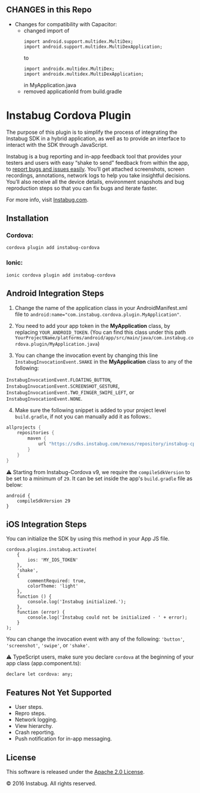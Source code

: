 ## CHANGES in this Repo
- Changes for compatibility with Capacitor:
    - changed import of 
        ```
      import android.support.multidex.MultiDex;
      import android.support.multidex.MultiDexApplication;
      ```
      to
      ```
      import androidx.multidex.MultiDex;
      import androidx.multidex.MultiDexApplication;
      ```
      in MyApplication.java
    - removed applicationId from build.gradle


# Instabug Cordova Plugin

The purpose of this plugin is to simplify the process of integrating the Instabug SDK in a hybrid application, as well as to provide an interface to interact with the SDK through JavaScript.

Instabug is a bug reporting and in-app feedback tool that provides your testers and users with easy “shake to send” feedback from within the app, to [report bugs and issues easily](https://instabug.com/bug-reporting). You’ll get attached screenshots, screen recordings, annotations, network logs to help you take insightful decisions. You’ll also receive all the device details, environment snapshots and bug reproduction steps so that you can fix bugs and iterate faster.

For more info, visit [Instabug.com](https://instabug.com).

## Installation

### Cordova:

```
cordova plugin add instabug-cordova
```

### Ionic:

```
ionic cordova plugin add instabug-cordova
```

## Android Integration Steps

1. Change the name of the application class in your AndroidManifest.xml file to `android:name="com.instabug.cordova.plugin.MyApplication"`.

2. You need to add your app token in the **MyApplication** class, by replacing `YOUR_ANDROID_TOKEN`. (You can find this class under this path `YourProjectName/platforms/android/app/src/main/java/com.instabug.cordova.plugin/MyApplication.java`)

3. You can change the invocation event by changing this line `InstabugInvocationEvent.SHAKE` in the **MyApplication** class to any of the following:

`InstabugInvocationEvent.FLOATING_BUTTON`, `InstabugInvocationEvent.SCREENSHOT_GESTURE`, `InstabugInvocationEvent.TWO_FINGER_SWIPE_LEFT`, or `InstabugInvocationEvent.NONE`.

4.  Make sure the following snippet is added to your project level `build.gradle`, if not you can manually add it as follows:.

```dart
allprojects {
    repositories {
        maven {
            url "https://sdks.instabug.com/nexus/repository/instabug-cp"
        }
    }
}
```

⚠️ Starting from Instabug-Cordova v9, we require the `compileSdkVersion` to be set to a minimum of `29`. It can be set inside the app's `build.gradle` file as below:  

	android {
	    compileSdkVersion 29
	}

## iOS Integration Steps

You can initialize the SDK by using this method in your App JS file.

```
cordova.plugins.instabug.activate(
    {
        ios: 'MY_IOS_TOKEN'
    },
    'shake',
    {
    	commentRequired: true,
    	colorTheme: 'light'
    },
    function () {
        console.log('Instabug initialized.');
    },
    function (error) {
        console.log('Instabug could not be initialized - ' + error);
    }
);
```

You can change the invocation event with any of the following: `'button'`, `'screenshot'`, `'swipe'`, or `'shake'`.

⚠️  TypeScript users, make sure you declare `cordova` at the beginning of your app class (app.component.ts):

	declare let cordova: any;

## Features Not Yet Supported
- User steps.
- Repro steps.
- Network logging.
- View hierarchy.
- Crash reporting.
- Push notification for in-app messaging.

## License

This software is released under the <a href="http://opensource.org/licenses/Apache-2.0">Apache 2.0 License</a>.

© 2016 Instabug. All rights reserved.
